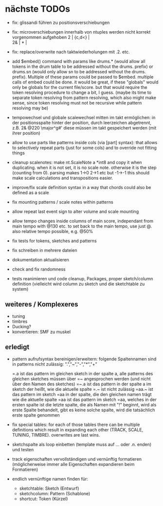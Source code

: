 # nächste TODOs

- fix: glissandi führen zu positionsverschiebungen

- fix: microverschiebungen innerhalb von ntuples werden nicht korrekt vorgenommen aufgehoben 
  2   | {c,d<} |              
  2&  | *      |

- fix: replace/overwrite nach taktwiederholungen mit .2. etc.


- add $embed() command with params like drums.* (would allow all tokens in the drum table to be addressed without the drums. prefix)
  or drums.sn (would only allow sn to be addressed without the drums. prefix). Multiple of these params could be passed to $embed.
  multiple calls of embed could be done. it would be great, if these "globals" would only be globals for the current file/score.
  but that would require the token resolving procedure to change a bit, I guess. (maybe its time to separate token resolving from pattern resolving, which also might make sense, since token resolving must not be recursive while pattern resolving may be)

- tempowechsel und globale scalewechsel mitten im takt ermöglichen:
  in der positionsspalte hinter der position, durch leerzeichen abgetrennt, z.B.
  2& @220 \major^g#' diese müssen im takt gespeichert werden (mit ihrer position)

- allow to use parts like patterns inside cols (via [part] syntax): 
  that allows to selectively repeat parts (just for some cols) and to override not fitting things
    
- cleanup scalenotes: make nt.ScaleNote a *int8 and copy it when duplicating. when it is not set, it is no scale note. otherwise it
  is the step (counting from 0). parsing makes 1->0 2->1 etc but -1->-1 this should make scale calculations and transpositions easier.

- improve/fix scale definition syntax in a way that chords could also be defined as a scale
- fix mounting patterns / scale notes within patterns
- allow repeat last event sign to alter volume and scale mounting
- allow tempo changes inside columns of main score, independant from main tempo with @130 etc. to set back to the main tempo, use
  just @. also relative tempo possible, e.g. @50%

- fix tests for tokens, sketches and patterns
- fix schreiben in mehrere dateien
- dokumentation aktualisieren
- check and fix randomness
- tests reanimieren und code cleanup, Packages, proper sketch/column definition (vielleicht wird column zu sketch und die sketchtable zu system)

## weiteres / Komplexeres

- tuning
- timbres
- Ducking?
- konvertieren: SMF zu muskel

## erledigt

- pattern aufrufsyntax bereinigen/erweitern:
  folgende Spaltennamen sind in patterns nicht zulässig: ".","~","-","*","+"
  
  =.a ist das pattern im gleichen sketch in der spalte a, alle patterns des gleichen sketches müssen über =~ angesprochen werden (und nicht über den Namen des sketches)
  =~.a ist das pattern in der spalte a im sketch der heißt, wie die aktuelle spalte
  =.~ ist nicht zulässig
  =aa.~ ist das pattern im sketch =aa in der spalte, die den gleichen namen trägt wie die aktuelle spalte
  =aa ist das pattern im sketch =aa, welches in der ersten spalte ist
  die letzte spalte, die als Namen mit "!" beginnt, wird als erste Spalte behandelt, gibt es keine solche spalte, wird die
  tatsächlich erste spalte genommen
- fix special tables: for each of those tables there can be multiple definitions which result in 
  expanding each other (TRACK, SCALE, TUNING, TIMBRE). overwrites are last wins.
- sketchspalte als loop einbetten (template muss auf ... oder .n. enden) und testen
- track eigenschaften vervollständigen und vernünftig formatieren (möglicherweise immer alle Eigenschaften expandieren beim Formatieren)
- endlich vernünftige namen finden für:
  - sketchtable:       Sketch    (Entwurf)
  - sketchcolumn:      Pattern   (Schablone)
  - shortcut:          Token     (Kürzel)
